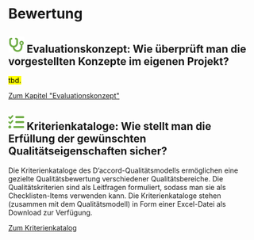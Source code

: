 # Bewertung

## **![](../assets/images/stethoscope.svg) Evaluationskonzept:** Wie überprüft man die vorgestellten Konzepte im eigenen Projekt?

<mark>tbd.</mark>

[Zum Kapitel "Evaluationskonzept"](<Evaluationskonzept>)

## **![](../assets/images/list-check.svg) Kriterienkataloge:** Wie stellt man die Erfüllung der gewünschten Qualitätseigenschaften sicher?

Die Kriterienkataloge des D’accord-Qualitätsmodells ermöglichen eine gezielte Qualitätsbewertung verschiedener Qualitätsbereiche. Die Qualitätskriterien sind als Leitfragen formuliert, sodass man sie als Checklisten-Items verwenden kann. Die Kriterienkataloge stehen (zusammen mit dem Qualitätsmodell) in Form einer Excel-Datei als Download zur Verfügung.

[Zum Kriterienkatalog](<Kriterienkataloge>)

